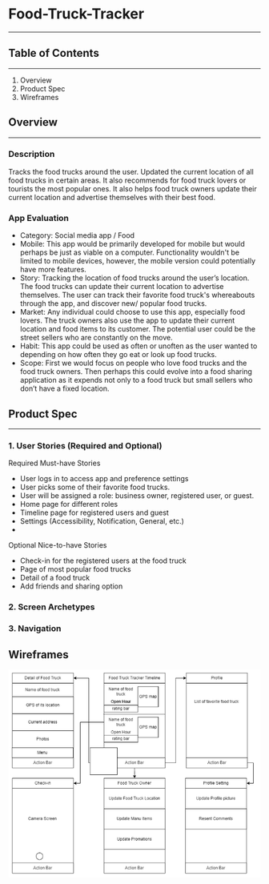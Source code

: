 # Food-Truck-Tracker

---

## Table of Contents

---
1. Overview
2. Product Spec
3. Wireframes

## Overview
---

### Description
Tracks the food trucks around the user. Updated the current location of all food trucks in certain areas. It also recommends for food truck lovers or tourists the most popular ones. It also helps food truck owners update their current location and advertise themselves with their best food. 

### App Evaluation

* Category: Social media app / Food
* Mobile: This app would be primarily developed for mobile but would perhaps be just as viable on a computer. Functionality wouldn't be limited to mobile devices, however, the mobile version could potentially have more features.
* Story: Tracking the location of food trucks around the user’s location. The food trucks can update their current location to advertise themselves. The user can track their favorite food truck's whereabouts through the app, and discover new/ popular food trucks.
* Market: Any individual could choose to use this app, especially food lovers. The truck owners also use the app to update their current location and food items to its customer. The potential user could be the street sellers who are constantly on the move.
* Habit: This app could be used as often or unoften as the user wanted to depending on how often they go eat or look up food trucks.
* Scope: First we would focus on people who love food trucks and the food truck owners.  Then perhaps this could evolve into a food sharing application as it expends not only to a food truck but small sellers who don’t have a fixed location. 

## Product Spec
---

### 1. User Stories (Required and Optional)

Required Must-have Stories
  * User logs in to access app and preference settings
  * User picks some of their favorite food trucks. 
  * User will be assigned a role:  business owner, registered user, or guest.
  * Home page for different roles
  * Timeline page for registered users and guest
  * Settings (Accessibility, Notification, General, etc.)
  * 
Optional Nice-to-have Stories
  * Check-in for the registered users at the food truck 
  * Page of most popular food trucks
  * Detail of a food truck
  * Add friends and sharing option

### 2. Screen Archetypes

### 3. Navigation

## Wireframes

![](https://github.com/vinhnghiemcr/Food-Truck-Tracker/blob/main/wireframe.drawio%20(2).png?raw=true)




